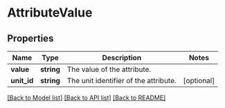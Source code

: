 # AttributeValue

## Properties
Name | Type | Description | Notes
------------ | ------------- | ------------- | -------------
**value** | **string** | The value of the attribute. | 
**unit_id** | **string** | The unit identifier of the attribute. | [optional] 

[[Back to Model list]](../README.md#documentation-for-models) [[Back to API list]](../README.md#documentation-for-api-endpoints) [[Back to README]](../README.md)



